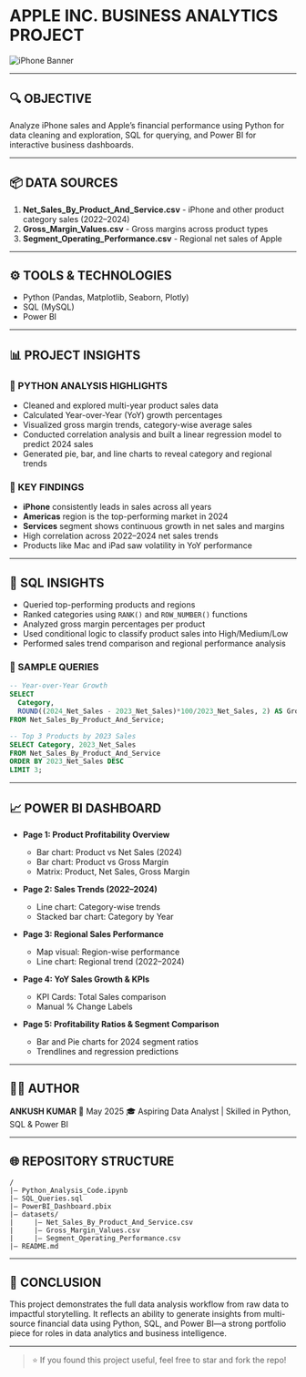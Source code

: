 # APPLE INC. BUSINESS ANALYTICS PROJECT

![iPhone Banner](https://upload.wikimedia.org/wikipedia/commons/thumb/f/fa/Apple_logo_black.svg/1024px-Apple_logo_black.svg.png)

---

## 🔍 OBJECTIVE

Analyze iPhone sales and Apple’s financial performance using Python for data cleaning and exploration, SQL for querying, and Power BI for interactive business dashboards.

---

## 📦 DATA SOURCES

1. **Net\_Sales\_By\_Product\_And\_Service.csv** - iPhone and other product category sales (2022–2024)
2. **Gross\_Margin\_Values.csv** - Gross margins across product types
3. **Segment\_Operating\_Performance.csv** - Regional net sales of Apple

---

## ⚙️ TOOLS & TECHNOLOGIES

* Python (Pandas, Matplotlib, Seaborn, Plotly)
* SQL (MySQL)
* Power BI

---

## 📊 PROJECT INSIGHTS

### 🧪 PYTHON ANALYSIS HIGHLIGHTS

* Cleaned and explored multi-year product sales data
* Calculated Year-over-Year (YoY) growth percentages
* Visualized gross margin trends, category-wise average sales
* Conducted correlation analysis and built a linear regression model to predict 2024 sales
* Generated pie, bar, and line charts to reveal category and regional trends

### 🧠 KEY FINDINGS

* **iPhone** consistently leads in sales across all years
* **Americas** region is the top-performing market in 2024
* **Services** segment shows continuous growth in net sales and margins
* High correlation across 2022–2024 net sales trends
* Products like Mac and iPad saw volatility in YoY performance

---

## 🧮 SQL INSIGHTS

* Queried top-performing products and regions
* Ranked categories using `RANK()` and `ROW_NUMBER()` functions
* Analyzed gross margin percentages per product
* Used conditional logic to classify product sales into High/Medium/Low
* Performed sales trend comparison and regional performance analysis

### 📌 SAMPLE QUERIES

```sql
-- Year-over-Year Growth
SELECT
  Category,
  ROUND((2024_Net_Sales - 2023_Net_Sales)*100/2023_Net_Sales, 2) AS Growth_2024_vs_2023
FROM Net_Sales_By_Product_And_Service;

-- Top 3 Products by 2023 Sales
SELECT Category, 2023_Net_Sales
FROM Net_Sales_By_Product_And_Service
ORDER BY 2023_Net_Sales DESC
LIMIT 3;
```

---

## 📈 POWER BI DASHBOARD

* **Page 1: Product Profitability Overview**

  * Bar chart: Product vs Net Sales (2024)
  * Bar chart: Product vs Gross Margin
  * Matrix: Product, Net Sales, Gross Margin

* **Page 2: Sales Trends (2022–2024)**

  * Line chart: Category-wise trends
  * Stacked bar chart: Category by Year

* **Page 3: Regional Sales Performance**

  * Map visual: Region-wise performance
  * Line chart: Regional trend (2022–2024)

* **Page 4: YoY Sales Growth & KPIs**

  * KPI Cards: Total Sales comparison
  * Manual % Change Labels

* **Page 5: Profitability Ratios & Segment Comparison**

  * Bar and Pie charts for 2024 segment ratios
  * Trendlines and regression predictions

---

## 🧑‍💻 AUTHOR

**ANKUSH KUMAR**
📅 May 2025
🎓 Aspiring Data Analyst | Skilled in Python, SQL & Power BI

---

## 🌐 REPOSITORY STRUCTURE

```
/
|— Python_Analysis_Code.ipynb
|— SQL_Queries.sql
|— PowerBI_Dashboard.pbix
|— datasets/
|     |— Net_Sales_By_Product_And_Service.csv
|     |— Gross_Margin_Values.csv
|     |— Segment_Operating_Performance.csv
|— README.md
```

---

## 🏁 CONCLUSION

This project demonstrates the full data analysis workflow from raw data to impactful storytelling. It reflects an ability to generate insights from multi-source financial data using Python, SQL, and Power BI—a strong portfolio piece for roles in data analytics and business intelligence.

---

> ⭐ If you found this project useful, feel free to star and fork the repo!
